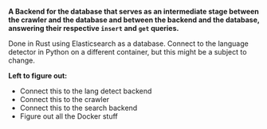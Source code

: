 **A Backend for the database that serves as an intermediate stage between the
crawler and the database and between the backend and the database, answering their
respective `insert` and `get` queries.**

Done in Rust using Elasticsearch as a database. Connect to the language detector
in Python on a different container, but this might be a subject to change.

**Left to figure out:**
* Connect this to the lang detect backend
* Connect this to the crawler
* Connect this to the search backend
* Figure out all the Docker stuff

